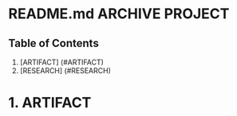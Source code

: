 # README.md ARCHIVE PROJECT
 
## Table of Contents

1. [ARTIFACT] (#ARTIFACT)
2. [RESEARCH] (#RESEARCH)




# <a name="ARTIFACT"></a> 1. ARTIFACT
